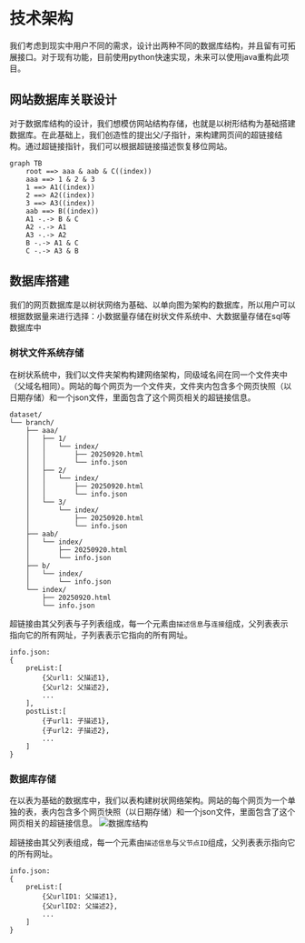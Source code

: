 # 技术架构

我们考虑到现实中用户不同的需求，设计出两种不同的数据库结构，并且留有可拓展接口。对于现有功能，目前使用python快速实现，未来可以使用java重构此项目。

## 网站数据库关联设计

对于数据库结构的设计，我们想模仿网站结构存储，也就是以树形结构为基础搭建数据库。在此基础上，我们创造性的提出父/子指针，来构建网页间的超链接结构。通过超链接指针，我们可以根据超链接描述恢复移位网站。

```mermaid
graph TB
    root ==> aaa & aab & C((index))
    aaa ==> 1 & 2 & 3
    1 ==> A1((index))
    2 ==> A2((index))
    3 ==> A3((index))
    aab ==> B((index))
    A1 -.-> B & C
    A2 -.-> A1
    A3 -.-> A2
    B -.-> A1 & C
    C -.-> A3 & B
```

## 数据库搭建

我们的网页数据库是以树状网络为基础、以单向图为架构的数据库，所以用户可以根据数据量来进行选择：小数据量存储在树状文件系统中、大数据量存储在sql等数据库中

### 树状文件系统存储

在树状系统中，我们以文件夹架构构建网络架构，同级域名间在同一个文件夹中（父域名相同）。网站的每个网页为一个文件夹，文件夹内包含多个网页快照（以日期存储）和一个json文件，里面包含了这个网页相关的超链接信息。
```
dataset/
└── branch/
    ├── aaa/
    │   ├── 1/
    │   │   └── index/
    │   │       ├── 20250920.html
    │   │       └── info.json
    │   ├── 2/
    │   │   └── index/
    │   │       ├── 20250920.html
    │   │       └── info.json
    │   └── 3/
    │       └── index/
    │           ├── 20250920.html
    │           └── info.json
    ├── aab/
    │   └── index/
    │       ├── 20250920.html
    │       └── info.json
    ├── b/
    │   └── index/
    │       └── info.json
    └── index/
        ├── 20250920.html
        └── info.json
```

超链接由其父列表与子列表组成，每一个元素由<code>描述信息</code>与<code>连接</code>组成，父列表表示指向它的所有网址，子列表表示它指向的所有网址。

```
info.json:
{
    preList:[
        {父url1: 父描述1},
        {父url2: 父描述2},
        ...
    ],
    postList:[
        {子url1: 子描述1},
        {子url2: 子描述2},
        ...
    ]
}
```

### 数据库存储

在以表为基础的数据库中，我们以表构建树状网络架构。网站的每个网页为一个单独的表，表内包含多个网页快照（以日期存储）和一个json文件，里面包含了这个网页相关的超链接信息。
![数据库结构](content/resource/sql-database-structure.png)

超链接由其父列表组成，每一个元素由<code>描述信息</code>与<code>父节点ID</code>组成，父列表表示指向它的所有网址。

```
info.json:
{
    preList:[
        {父urlID1: 父描述1},
        {父urlID2: 父描述2},
        ...
    ]
}
```